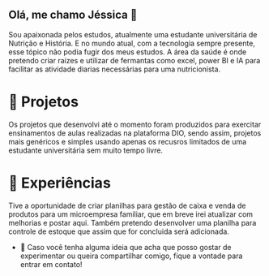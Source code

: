 ## Olá, me chamo Jéssica 👋

Sou apaixonada pelos estudos, atualmente uma estudante universitária de Nutrição e História. E no mundo atual, com a tecnologia sempre presente, esse tópico não podia fugir dos meus estudos. A área da saúde é onde pretendo criar raizes e utilizar de fermantas como excel, power BI e IA para facilitar as atividade diarias necessárias para uma nutricionista.  

# 🔭 Projetos
Os projetos que desenvolvi até o momento foram produzidos para exercitar ensinamentos de aulas realizadas na plataforma DIO, sendo assim, projetos mais genéricos e simples usando apenas os recusros limitados de uma estudante universitária sem muito tempo livre. 

# 🌱 Experiências
Tive a oportunidade de criar planilhas para gestão de caixa e venda de produtos para um microempresa familiar, que em breve irei atualizar com melhorias e postar aqui. Também pretendo desenvolver uma planilha para controle de estoque que assim que for concluida será adicionada. 

- 🤔 Caso você tenha alguma ideia que acha que posso gostar de experimentar ou queira compartilhar comigo, fique a vontade para entrar em contato!


